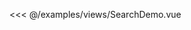 <ClientOnly>
<DemoBlock title="地址搜索" desc="使用示例">
  <SearchDemo/>

  <div slot="code">

   <<< @/examples/views/SearchDemo.vue
   
  </div>
</DemoBlock>

</ClientOnly>

<script>
  export default {
  }
</script>
